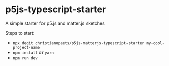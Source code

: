 # p5js-typescript-starter
A simple starter for p5.js and matter.js sketches

Steps to start:
- `npx degit christianopaets/p5js-matterjs-typescript-starter my-cool-project-name`
- `npm install` or `yarn`
- `npm run dev`
